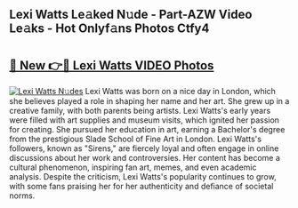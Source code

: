 ## Lexi Watts Le𝚊ked N𝚞de - Part-AZW Video Le𝚊ks - Hot Onlyf𝚊ns Photos Ctfy4

# <h2><a href="http://ac54499.deff.icu/?id=Lexi+Watts">🔗 New 👉🔴 Lexi Watts VIDEO Photos</a></h2>

[![Lexi Watts N𝚞des](https://i.imgur.com/rIISA9y.gif)](http://ac54499.deff.icu/?id=Lexi+Watts)
Lexi Watts was born on a nice day in London, which she believes played a role in shaping her name and her art. She grew up in a creative family, with both parents being artists. Lexi Watts's early years were filled with art supplies and museum visits, which ignited her passion for creating. She pursued her education in art, earning a Bachelor's degree from the prestigious Slade School of Fine Art in London. Lexi Watts's followers, known as "Sirens," are fiercely loyal and often engage in online discussions about her work and controversies. Her content has become a cultural phenomenon, inspiring fan art, memes, and even academic analysis. Despite the criticism, Lexi Watts's popularity continues to grow, with some fans praising her for her authenticity and defiance of societal norms.
